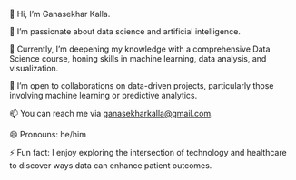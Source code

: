 👋 Hi, I’m Ganasekhar Kalla.

👀 I’m passionate about data science and artificial intelligence.

🌱 Currently, I’m deepening my knowledge with a comprehensive Data Science course, honing skills in machine learning, data analysis, and visualization.

💞️ I’m open to collaborations on data-driven projects, particularly those involving machine learning or predictive analytics.

📫 You can reach me via ganasekharkalla@gmail.com.

😄 Pronouns: he/him

⚡ Fun fact: I enjoy exploring the intersection of technology and healthcare to discover ways data can enhance patient outcomes.
